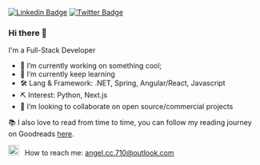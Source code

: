 [![Linkedin Badge](https://img.shields.io/badge/-LinkedIn-0e76a8?style=flat-square&logo=Linkedin&logoColor=white)](https://www.linkedin.com/in/angel-choque-8ab65a243)
[![Twitter Badge](https://img.shields.io/badge/-Twitter-00acee?style=flat-square&logo=Twitter&logoColor=white)](https://twitter.com/Angel15403890)

### Hi there 👋
I'm a Full-Stack Developer
- 🔭 I’m currently working on something cool;
- 🌱 I’m currently keep learning 
- 🛠 Lang & Framework: .NET, Spring, Angular/React, Javascript
- ⛏ Interest: Python, Next.js
- 👯 I’m looking to collaborate on open source/commercial projects

📚 I also love to read from time to time, you can follow my reading journey on Goodreads [here](https://www.goodreads.com/user/show/187851861-angelc16).

<img src="https://github.com/Gapur/Gapur/blob/main/assets/letterbox.gif?raw=true" width="21" />&nbsp;&nbsp;  How to reach me: angel.cc.710@outlook.com

<!--
**angelc16/angelc16** is a ✨ _special_ ✨ repository because its `README.md` (this file) appears on your GitHub profile.

Here are some ideas to get you started:

- 🔭 I’m currently working on ...
- 🌱 I’m currently learning ...
- 👯 I’m looking to collaborate on ...
- 🤔 I’m looking for help with ...
- 💬 Ask me about ...
- 📫 How to reach me: ...
- 😄 Pronouns: ...
- ⚡ Fun fact: ...
-->
